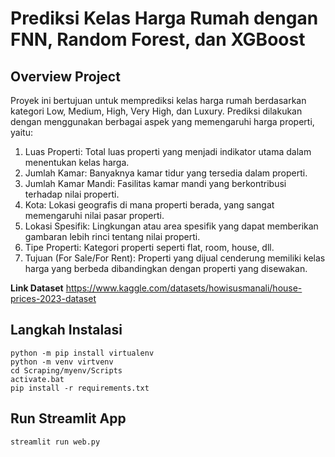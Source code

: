 # Prediksi Kelas Harga Rumah dengan FNN, Random Forest, dan XGBoost

## Overview Project 
Proyek ini bertujuan untuk memprediksi kelas harga rumah berdasarkan kategori Low, Medium, High, Very High, dan Luxury. Prediksi dilakukan dengan menggunakan berbagai aspek yang memengaruhi harga properti, yaitu:

1. Luas Properti: Total luas properti yang menjadi indikator utama dalam menentukan kelas harga.
2. Jumlah Kamar: Banyaknya kamar tidur yang tersedia dalam properti.
3. Jumlah Kamar Mandi: Fasilitas kamar mandi yang berkontribusi terhadap nilai properti.
4. Kota: Lokasi geografis di mana properti berada, yang sangat memengaruhi nilai pasar properti.
5. Lokasi Spesifik: Lingkungan atau area spesifik yang dapat memberikan gambaran lebih rinci tentang nilai properti.
6. Tipe Properti: Kategori properti seperti flat, room, house, dll.
7. Tujuan (For Sale/For Rent): Properti yang dijual cenderung memiliki kelas harga yang berbeda dibandingkan dengan properti yang disewakan.

**Link Dataset** 
https://www.kaggle.com/datasets/howisusmanali/house-prices-2023-dataset

## Langkah Instalasi
```
python -m pip install virtualenv
python -m venv virtvenv
cd Scraping/myenv/Scripts
activate.bat
pip install -r requirements.txt
```

## Run Streamlit App
```
streamlit run web.py
```
